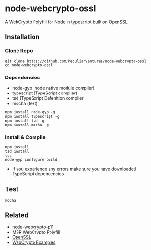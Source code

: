 # node-webcrypto-ossl
A WebCrypto Polyfill for Node in typescript built on OpenSSL

## Installation

### Clone Repo

```
git clone https://github.com/PeculiarVentures/node-webcrypto-ossl
cd node-webcrypto-ossl
```

### Dependencies
- node-gyp (node native module compiler)
- typescript (TypeScript compiler)
- tsd (TypeScript Defenition compiler)
- mocha (test)

```
npm install node-gyp -g
npm install typescript -g
npm install tsd -g
npm install mocha -g
```

### Install & Compile 

```
npm install
tsd install
tsc
node-gyp configure build
```

* If you experience any errors make sure you have downloaded TypeScript dependencies


## Test

```
mocha
```

## Related
 - [node-webcrypto-p11](https://github.com/PeculiarVentures/node-webcrypto-p11)
 - [MSR WebCrypto Polyfill](http://research.microsoft.com/en-us/downloads/29f9385d-da4c-479a-b2ea-2a7bb335d727/)
 - [OpenSSL](https://github.com/openssl/openssl)
 - [WebCrypto Examples](https://github.com/diafygi/webcrypto-examples)
